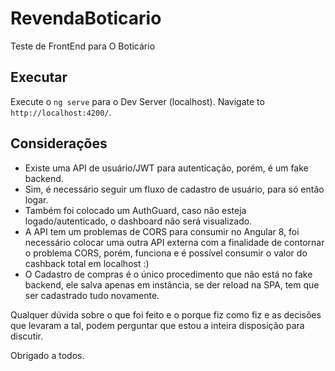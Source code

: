 # RevendaBoticario

Teste de FrontEnd para O Boticário 

## Executar

Execute o `ng serve` para o Dev Server (localhost). Navigate to `http://localhost:4200/`.


## Considerações

* Existe uma API de usuário/JWT para autenticação, porém, é um fake backend.
* Sim, é necessário seguir um fluxo de cadastro de usuário, para só então logar.
* Também foi colocado um AuthGuard, caso não esteja logado/autenticado, o dashboard não será visualizado.
* A API tem um problemas de CORS para consumir no Angular 8, foi necessário colocar uma outra API externa com a finalidade de contornar o problema CORS, porém, funciona e é possível consumir o valor do cashback total em localhost :)
* O Cadastro de compras é o único procedimento que não está no fake backend, ele salva apenas em instância, se der reload na SPA, tem que ser cadastrado tudo novamente.

Qualquer dúvida sobre o que foi feito e o porque fiz como fiz e as decisões que levaram a tal, podem perguntar que estou a inteira disposição para discutir.

Obrigado a todos.
